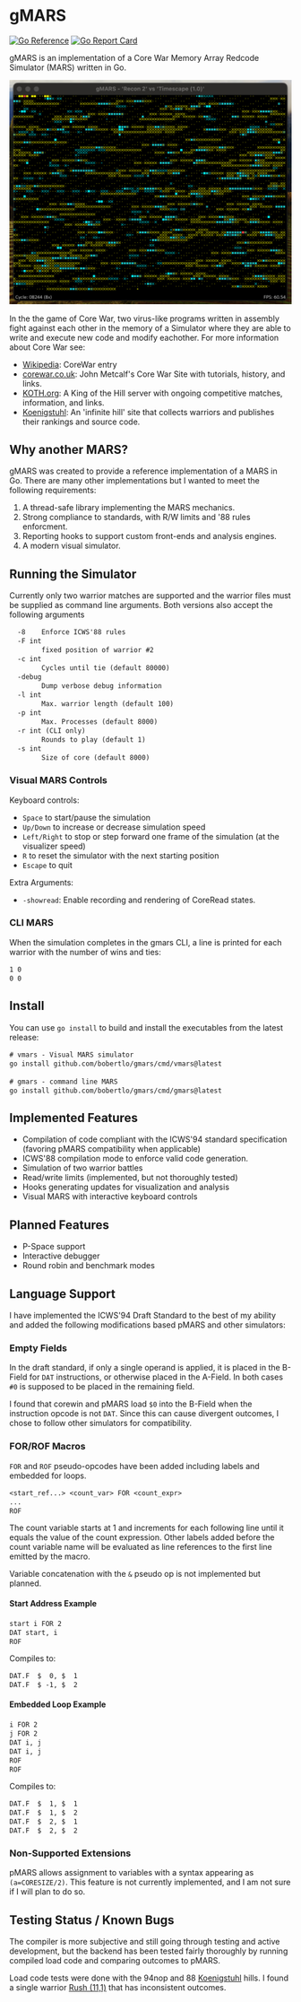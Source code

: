 # gMARS

[![Go
Reference](https://pkg.go.dev/badge/github.com/bobertlo/gmars.svg)](https://pkg.go.dev/github.com/bobertlo/gmars/)
[![Go Report
Card](https://goreportcard.com/badge/github.com/bobertlo/gmars)](https://goreportcard.com/report/github.com/bobertlo/gmars)

gMARS is an implementation of a Core War Memory Array Redcode Simulator (MARS)
written in Go.

![vmars screenshot](screenshot.png)

In the the game of Core War, two virus-like programs written in assembly fight
against each other in the memory of a Simulator where they are able to write and
execute new code and modify eachother. For more information about Core War see:

- [Wikipedia](https://en.wikipedia.org/wiki/Core_War): CoreWar entry
- [corewar.co.uk](https://corewar.co.uk/): John Metcalf's Core War Site with
   tutorials, history, and links.
- [KOTH.org](http://www.koth.org/): A King of the Hill server with ongoing
   competitive matches, information, and links.
- [Koenigstuhl](https://asdflkj.net/COREWAR/koenigstuhl.html): An 'infinite
   hill' site that collects warriors and publishes their rankings and source
   code.

## Why another MARS?

gMARS was created to provide a reference implementation of a MARS in Go. There
are many other implementations but I wanted to meet the following requirements:

1. A thread-safe library implementing the MARS mechanics.
2. Strong compliance to standards, with R/W limits and '88 rules enforcment.
3. Reporting hooks to support custom front-ends and analysis engines.
4. A modern visual simulator.

## Running the Simulator

Currently only two warrior matches are supported and the warrior files must be
supplied as command line arguments. Both versions also accept the following
arguments

```
  -8    Enforce ICWS'88 rules
  -F int
        fixed position of warrior #2
  -c int
        Cycles until tie (default 80000)
  -debug
        Dump verbose debug information
  -l int
        Max. warrior length (default 100)
  -p int
        Max. Processes (default 8000)
  -r int (CLI only)
        Rounds to play (default 1)
  -s int
        Size of core (default 8000)
```

### Visual MARS Controls

Keyboard controls:

- `Space` to start/pause the simulation
- `Up/Down` to increase or decrease simulation speed
- `Left/Right` to stop or step forward one frame of the simulation (at the
   visualizer speed)
- `R` to reset the simulator with the next starting position
- `Escape` to quit

Extra Arguments:

- `-showread`: Enable recording and rendering of CoreRead states.

### CLI MARS

When the simulation completes in the gmars CLI, a line is printed for each
warrior with the number of wins and ties:

```
1 0
0 0 
```

## Install

You can use `go install` to build and install the executables from the latest
release:

```
# vmars - Visual MARS simulator
go install github.com/bobertlo/gmars/cmd/vmars@latest

# gmars - command line MARS
go install github.com/bobertlo/gmars/cmd/gmars@latest
```

## Implemented Features

- Compilation of code compliant with the ICWS'94 standard specification
   (favoring pMARS compatibility when applicable)
- ICWS'88 compilation mode to enforce valid code generation.
- Simulation of two warrior battles
- Read/write limits (implemented, but not thoroughly tested)
- Hooks generating updates for visualization and analysis
- Visual MARS with interactive keyboard controls

## Planned Features

- P-Space support
- Interactive debugger
- Round robin and benchmark modes

## Language Support

I have implemented the ICWS'94 Draft Standard to the best of my ability and
added the following modifications based pMARS and other simulators:

### Empty Fields

In the draft standard, if only a single operand is applied, it is placed in the
B-Field for `DAT` instructions, or otherwise placed in the A-Field. In both
cases `#0` is supposed to be placed in the remaining field.

I found that corewin and pMARS load `$0` into the B-Field when the instruction
opcode is not `DAT`. Since this can cause divergent outcomes, I chose to follow
other simulators for compatibility.

### FOR/ROF Macros

`FOR` and `ROF` pseudo-opcodes have been added including labels and embedded for
loops.

```
<start_ref...> <count_var> FOR <count_expr>
...
ROF
```

The count variable starts at 1 and increments for each following line until it
equals the value of the count expression. Other labels added before the count
variable name will be evaluated as line references to the first line emitted by
the macro.

Variable concatenation with the `&` pseudo op is not implemented but planned.

#### Start Address Example

```
start i FOR 2
DAT start, i
ROF
```

Compiles to:

```
DAT.F  $  0, $  1
DAT.F  $ -1, $  2
```

#### Embedded Loop Example

```
i FOR 2
j FOR 2
DAT i, j
DAT i, j
ROF
ROF
```

Compiles to:

```
DAT.F  $  1, $  1
DAT.F  $  1, $  2
DAT.F  $  2, $  1
DAT.F  $  2, $  2
```

### Non-Supported Extensions

pMARS allows assignment to variables with a syntax appearing as
`(a=CORESIZE/2)`. This feature is not currently implemented, and I am not sure
if I will plan to do so.

## Testing Status / Known Bugs

The compiler is more subjective and still going through testing and active
development, but the backend has been tested fairly thoroughly by running
compiled load code and comparing outcomes to pMARS.

Load code tests were done with the 94nop and 88
[Koenigstuhl](https://asdflkj.net/COREWAR/koenigstuhl.html) hills. I found a
single warrior [Rush
(11,1)](https://asdflkj.net/COREWAR/94/HILL32/rush_11_1.red) that has
inconsistent outcomes.

